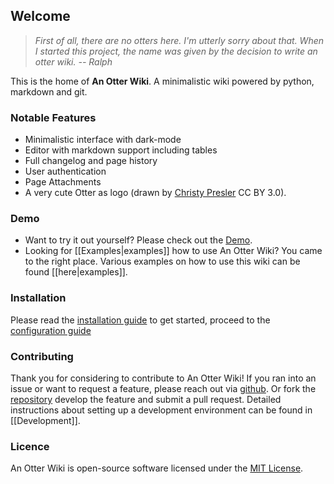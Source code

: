 ## Welcome

> *First of all, there are no otters here. I'm utterly sorry about that. When I started this project, the name was given by the decision to write an otter wiki.
> -- Ralph*

This is the home of **An Otter Wiki**. A minimalistic wiki powered by python, markdown and git.

### Notable Features

- Minimalistic interface with dark-mode
- Editor with markdown support including tables
- Full changelog and page history
- User authentication
- Page Attachments
- A very cute Otter as logo (drawn by [Christy Presler](http://christypresler.com/) CC BY 3.0).

### Demo

- Want to try it out yourself? Please check out the [Demo](http://demo.otterwiki.com).
- Looking for [[Examples|examples]] how to use An Otter Wiki? You came to the right place. Various examples on how to use this wiki can be found [[here|examples]].

### Installation

Please read the [installation guide](/Installation) to get started, proceed to the [configuration guide](/Configuration)

### Contributing

Thank you for considering to contribute to An Otter Wiki! If you ran into an issue or want to request a feature, please reach out via <i class="fab fa-github"></i> [github](https://github.com/redimp/otterwiki/issues). Or fork the [repository](https://github.com/redimp/otterwiki/) develop the feature and submit a pull request. Detailed instructions about setting up a development environment can be found in [[Development]].

### Licence

An Otter Wiki is open-source software licensed under the [MIT License](/-/about).
